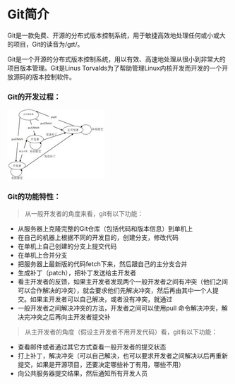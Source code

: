 # Git简介

Git是一款免费、开源的分布式版本控制系统，用于敏捷高效地处理任何或小或大的项目，Git的读音为/gɪt/。

Git是一个开源的分布式版本控制系统，用以有效、高速地处理从很小到非常大的项目版本管理。Git是Linus Torvalds为了帮助管理Linux内核开发而开发的一个开放源码的版本控制软件。

### Git的开发过程：

![image](./imgs/process.jpg)

### Git的功能特性：

>从一般开发者的角度来看，git有以下功能：

- 从服务器上克隆完整的Git仓库（包括代码和版本信息）到单机上
- 在自己的机器上根据不同的开发目的，创建分支，修改代码
- 在单机上自己创建的分支上提交代码
- 在单机上合并分支
- 把服务器上最新版的代码fetch下来，然后跟自己的主分支合并
- 生成补丁（patch），把补丁发送给主开发者
- 看主开发者的反馈，如果主开发者发现两个一般开发者之间有冲突（他们之间可以合作解决的冲突），就会要求他们先解决冲突，然后再由其中一个人提交。如果主开发者可以自己解决，或者没有冲突，就通过
- 一般开发者之间解决冲突的方法，开发者之间可以使用pull 命令解决冲突，解决完冲突之后再向主开发者提交补

>从主开发者的角度（假设主开发者不用开发代码）看，git有以下功能：

- 查看邮件或者通过其它方式查看一般开发者的提交状态
- 打上补丁，解决冲突（可以自己解决，也可以要求开发者之间解决以后再重新提交，如果是开源项目，还要决定哪些补丁有用，哪些不用）
- 向公共服务器提交结果，然后通知所有开发人员